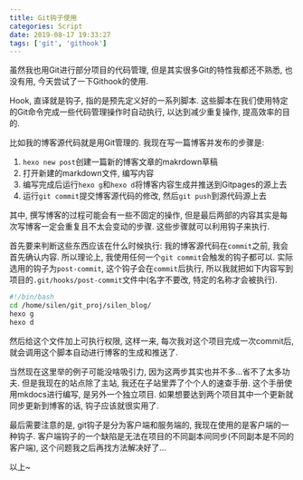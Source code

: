 ```yaml
---
title: Git钩子使用
categories: Script
date: 2019-08-17 19:33:27
tags: ['git', 'githook']
---
```


虽然我也用Git进行部分项目的代码管理, 但是其实很多Git的特性我都还不熟悉, 也没有用, 今天尝试了一下Githook的使用.
<!-- 摘要部分 -->
<!-- more -->
Hook, 直译就是钩子, 指的是预先定义好的一系列脚本. 这些脚本在我们使用特定的Git命令完成一些代码管理操作时自动执行, 以达到减少重复操作, 提高效率的目的.

比如我的博客源代码就是用Git管理的. 我现在写一篇博客并发布的步骤是:
1. `hexo new post`创建一篇新的博客文章的makrdown草稿
2. 打开新建的markdown文件, 编写内容
3. 编写完成后运行`hexo g`和`hexo d`将博客内容生成并推送到Gitpages的源上去
4. 运行`git commit`提交博客源代码的修改, 然后`git push`到源代码源上去

其中, 撰写博客的过程可能会有一些不固定的操作, 但是最后两部的内容其实是每次写博客一定会重复且不太会变动的步骤. 这些步骤就可以利用钩子来执行.

首先要来判断这些东西应该在什么时候执行: 我的博客源代码在`commit`之前, 我会首先确认内容. 所以理论上, 我使用任何一个`git commit`会触发的钩子都可以. 实际选用的钩子为`post-commit`, 这个钩子会在`commit`后执行, 所以我就把如下内容写到项目的`.git/hooks/post-commit`文件中(名字不要改, 特定的名称才会被执行).

```bash
#!/bin/bash
cd /home/silen/git_proj/silen_blog/
hexo g
hexo d
```

然后给这个文件加上可执行权限, 这样一来, 每次我对这个项目完成一次commit后, 就会调用这个脚本自动进行博客的生成和推送了.

当然现在这里举的例子可能没啥吸引力, 因为这两步其实也并不多...省不了太多功夫. 但是我现在的站点除了主站, 我还在子站里弄了个个人的速查手册. 这个手册使用mkdocs进行编写, 是另外一个独立项目. 如果想要达到两个项目其中一个更新就同步更新到博客的话, 钩子应该就很实用了.

最后需要注意的是, git钩子是分为客户端和服务端的, 我现在使用的是客户端的一种钩子. 客户端钩子的一个缺陷是无法在项目的不同副本间同步(不同副本是不同的客户端), 这个问题我之后再找方法解决好了...

以上~